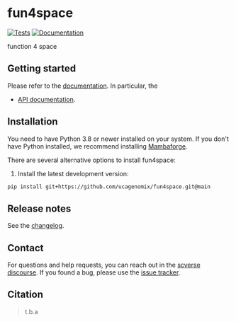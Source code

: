 # fun4space

[![Tests][badge-tests]][link-tests]
[![Documentation][badge-docs]][link-docs]

[badge-tests]: https://img.shields.io/github/actions/workflow/status/ucagenomix/fun4space/test.yaml?branch=main
[link-tests]: https://github.com/ucagenomix/fun4space/actions/workflows/test.yml
[badge-docs]: https://img.shields.io/readthedocs/fun4space

function 4 space

## Getting started

Please refer to the [documentation][link-docs]. In particular, the

-   [API documentation][link-api].

## Installation

You need to have Python 3.8 or newer installed on your system. If you don't have
Python installed, we recommend installing [Mambaforge](https://github.com/conda-forge/miniforge#mambaforge).

There are several alternative options to install fun4space:

<!--
1) Install the latest release of `fun4space` from `PyPI <https://pypi.org/project/fun4space/>`_:

```bash
pip install fun4space
```
-->

1. Install the latest development version:

```bash
pip install git+https://github.com/ucagenomix/fun4space.git@main
```

## Release notes

See the [changelog][changelog].

## Contact

For questions and help requests, you can reach out in the [scverse discourse][scverse-discourse].
If you found a bug, please use the [issue tracker][issue-tracker].

## Citation

> t.b.a

[scverse-discourse]: https://discourse.scverse.org/
[issue-tracker]: https://github.com/ucagenomix/fun4space/issues
[changelog]: https://fun4space.readthedocs.io/latest/changelog.html
[link-docs]: https://fun4space.readthedocs.io
[link-api]: https://fun4space.readthedocs.io/latest/api.html
